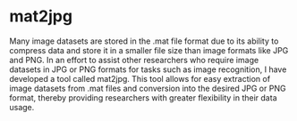 # mat2jpg

Many image datasets are stored in the .mat file format due to its ability to compress data and store it in a smaller file size than image formats like JPG and PNG. In an effort to assist other researchers who require image datasets in JPG or PNG formats for tasks such as image recognition, I have developed a tool called mat2jpg. This tool allows for easy extraction of image datasets from .mat files and conversion into the desired JPG or PNG format, thereby providing researchers with greater flexibility in their data usage.
